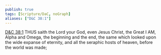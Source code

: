 ```yaml
---
publish: true
tags: [Scripture/DaC, noGraph]
aliases: ["D&C 38:1"]
---
```

[D&C 38:1](https://churchofjesuschrist.org/study/scriptures/dc-testament/dc/38?lang=eng&id=p1#p1) THUS saith the Lord your God, even Jesus Christ, the Great I AM, Alpha and Omega, the beginning and the end, the same which looked upon the wide expanse of eternity, and all the seraphic hosts of heaven, before the world was made;
